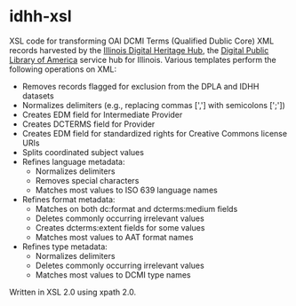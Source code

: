 # idhh-xsl
XSL code for transforming OAI DCMI Terms (Qualified Dublic Core) XML records harvested by the [Illinois Digital Heritage Hub](https://idhh.dp.la), the [Digital Public Library of America](https://dp.la) service hub for Illinois. Various templates perform the following operations on XML:

- Removes records flagged for exclusion from the DPLA and IDHH datasets
- Normalizes delimiters (e.g., replacing commas [','] with semicolons [';'])
- Creates EDM field for Intermediate Provider
- Creates DCTERMS field for Provider
- Creates EDM field for standardized rights for Creative Commons license URIs
- Splits coordinated subject values
- Refines language metadata:
  - Normalizes delimiters
  - Removes special characters
  - Matches most values to ISO 639 language names
- Refines format metadata:
  - Matches on both dc:format and dcterms:medium fields
  - Deletes commonly occurring irrelevant values
  - Creates dcterms:extent fields for some values
  - Matches most values to AAT format names
- Refines type metadata:
  - Normalizes delimiters
  - Deletes commonly occurring irrelevant values
  - Matches most values to DCMI type names

Written in XSL 2.0 using xpath 2.0.
